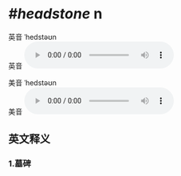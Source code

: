 # ***\#headstone*** n
英音 ˈhedstəʊn  
英音
<audio src="./media/headstone1_AAC.aac" controls="controls"></audio>

美音 ˈhedstəʊn  
美音
<audio src="./media/headstone2_AAC.aac" controls="controls"></audio>



  

英文释义
---
### 1.**墓碑**  


